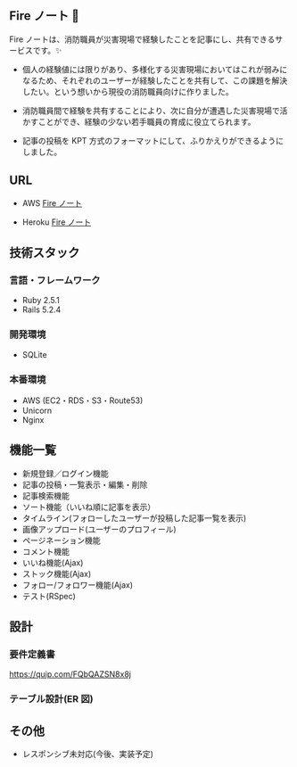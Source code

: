 ## Fire ノート 🚒

Fire ノートは、消防職員が災害現場で経験したことを記事にし、共有できるサービスです。✨

- 個人の経験値には限りがあり、多様化する災害現場においてはこれが弱みになるため、それぞれのユーザーが経験したことを共有して、この課題を解決したい。という想いから現役の消防職員向けに作りました。

- 消防職員間で経験を共有することにより、次に自分が遭遇した災害現場で活かすことができ、経験の少ない若手職員の育成に役立てられます。

- 記事の投稿を KPT 方式のフォーマットにして、ふりかえりができるようにしました。

## URL

- AWS
  [Fire ノート](http://www.fire-note.com/)

- Heroku
  [Fire ノート](https://fire-note.herokuapp.com/)

## 技術スタック

### 言語・フレームワーク

- Ruby 2.5.1
- Rails 5.2.4

### 開発環境

- SQLite

### 本番環境

- AWS (EC2・RDS・S3・Route53)
- Unicorn
- Nginx

## 機能一覧

- 新規登録／ログイン機能
- 記事の投稿・一覧表示・編集・削除
- 記事検索機能
- ソート機能（いいね順に記事を表示）
- タイムライン(フォローしたユーザーが投稿した記事一覧を表示)
- 画像アップロード(ユーザーのプロフィール)
- ページネーション機能
- コメント機能
- いいね機能(Ajax)
- ストック機能(Ajax)
- フォロー/フォロワー機能(Ajax)
- テスト(RSpec)

## 設計

### 要件定義書

https://quip.com/FQbQAZSN8x8j

### テーブル設計(ER 図)

## その他

- レスポンシブ未対応(今後、実装予定)
